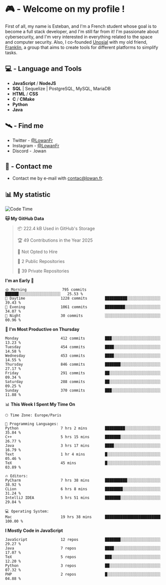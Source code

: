 # 🎮 - Welcome on my profile !
First of all, my name is Esteban, and I'm a French student whose goal is to become a full stack developer, and I'm still far from it!
I'm passionate about cybersecurity, and I'm very interested in everything related to the space and computer security.
Also, I co-founded [Unosial](https://github.com/Unosial) with my old friend, [Franklin](https://github.com/AbaFranklin/), a group that aims to create tools for different platforms to simplify tasks. 



## 💻 - Language and Tools
- **JavaScript** / **NodeJS**
- **SQL** | Sequelize | PostgreSQL, MySQL, MariaDB
- **HTML** / **CSS**
- **C** / **CMake**
- **Python**
- **Java**

## 🛰️ - Find me

 - Twitter - [@LowanFr](https://twitter.com/LowanFr/)
 - Instagram - [@LowanFr](https://instagram.com/LowanFr)
 - Discord -  .lowan
 
## 📡 - Contact me
 - Contact me by e-mail with [contac@lowan.fr](mailto:contact@lowan.fr).

## 📊 My statistic
<!--START_SECTION:waka-->
![Code Time](http://img.shields.io/badge/Code%20Time-1%2C205%20hrs%2013%20mins-blue)

**🐱 My GitHub Data** 

> 📦 222.4 kB Used in GitHub's Storage 
 > 
> 🏆 49 Contributions in the Year 2025
 > 
> 🚫 Not Opted to Hire
 > 
> 📜 2 Public Repositories 
 > 
> 🔑 39 Private Repositories 
 > 
**I'm an Early 🐤** 

```text
🌞 Morning                795 commits         ██████░░░░░░░░░░░░░░░░░░░   25.53 % 
🌆 Daytime                1228 commits        ██████████░░░░░░░░░░░░░░░   39.43 % 
🌃 Evening                1061 commits        █████████░░░░░░░░░░░░░░░░   34.07 % 
🌙 Night                  30 commits          ░░░░░░░░░░░░░░░░░░░░░░░░░   00.96 % 
```
📅 **I'm Most Productive on Thursday** 

```text
Monday                   412 commits         ███░░░░░░░░░░░░░░░░░░░░░░   13.23 % 
Tuesday                  454 commits         ████░░░░░░░░░░░░░░░░░░░░░   14.58 % 
Wednesday                453 commits         ████░░░░░░░░░░░░░░░░░░░░░   14.55 % 
Thursday                 846 commits         ███████░░░░░░░░░░░░░░░░░░   27.17 % 
Friday                   291 commits         ██░░░░░░░░░░░░░░░░░░░░░░░   09.34 % 
Saturday                 288 commits         ██░░░░░░░░░░░░░░░░░░░░░░░   09.25 % 
Sunday                   370 commits         ███░░░░░░░░░░░░░░░░░░░░░░   11.88 % 
```


📊 **This Week I Spent My Time On** 

```text
🕑︎ Time Zone: Europe/Paris

💬 Programming Languages: 
Python                   7 hrs 2 mins        █████████░░░░░░░░░░░░░░░░   35.84 % 
C++                      5 hrs 15 mins       ███████░░░░░░░░░░░░░░░░░░   26.77 % 
Java                     3 hrs 17 mins       ████░░░░░░░░░░░░░░░░░░░░░   16.79 % 
Text                     1 hr 4 mins         █░░░░░░░░░░░░░░░░░░░░░░░░   05.46 % 
TeX                      45 mins             █░░░░░░░░░░░░░░░░░░░░░░░░   03.89 % 

🔥 Editors: 
PyCharm                  7 hrs 38 mins       ██████████░░░░░░░░░░░░░░░   38.92 % 
CLion                    6 hrs 8 mins        ████████░░░░░░░░░░░░░░░░░   31.24 % 
IntelliJ IDEA            5 hrs 51 mins       ███████░░░░░░░░░░░░░░░░░░   29.84 % 

💻 Operating System: 
Mac                      19 hrs 38 mins      █████████████████████████   100.00 % 
```

**I Mostly Code in JavaScript** 

```text
JavaScript               12 repos            ███████░░░░░░░░░░░░░░░░░░   29.27 % 
Java                     7 repos             ████░░░░░░░░░░░░░░░░░░░░░   17.07 % 
TeX                      5 repos             ███░░░░░░░░░░░░░░░░░░░░░░   12.20 % 
Python                   3 repos             ██░░░░░░░░░░░░░░░░░░░░░░░   07.32 % 
PHP                      2 repos             █░░░░░░░░░░░░░░░░░░░░░░░░   04.88 % 
```




<!--END_SECTION:waka-->
